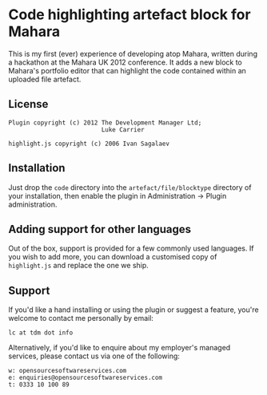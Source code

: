 Code highlighting artefact block for Mahara
===========================================

This is my first (ever) experience of developing atop Mahara, written during a
hackathon at the Mahara UK 2012 conference. It adds a new block to Mahara's
portfolio editor that can highlight the code contained within an uploaded file
artefact.

License
-------

    Plugin copyright (c) 2012 The Development Manager Ltd;
                              Luke Carrier

    highlight.js copyright (c) 2006 Ivan Sagalaev

Installation
------------

Just drop the ``code`` directory into the ``artefact/file/blocktype`` directory
of your installation, then enable the plugin in Administration -> Plugin
administration.

Adding support for other languages
----------------------------------

Out of the box, support is provided for a few commonly used languages. If you
wish to add more, you can download a customised copy of ``highlight.js`` and
replace the one we ship.

Support
-------

If you'd like a hand installing or using the plugin or suggest a feature, you're
welcome to contact me personally by email:

    lc at tdm dot info

Alternatively, if you'd like to enquire about my employer's managed services,
please contact us via one of the following:

    w: opensourcesoftwareservices.com
    e: enquiries@opensourcesoftwareservices.com
    t: 0333 10 100 89
